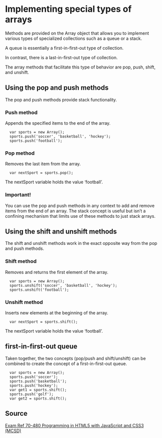 # Implementing special types of arrays

Methods are provided on the Array object that allows you to implement
various types of specialized collections such as a queue or a stack.

A queue is essentially a first-in-first-out type of collection.

In contrast, there is a last-in-first-out type of collection.

The array methods that facilitate this type of behavior are pop, push, shift, and unshift.

## Using the pop and push methods

The pop and push methods provide stack functionality.

### Push method

Appends the specified items to the end of the array.

```
  var sports = new Array();
  sports.push('soccer', 'basketball', 'hockey');
  sports.push('football');
```

### Pop method

Removes the last item from the array.

```
  var nextSport = sports.pop();
```

The nextSport variable holds the value ‘football’.

### Important!

You can use the pop and push methods in any context to add and remove items from the end of an array. The stack concept is useful but isn’t a confining mechanism that limits use of these methods to just stack arrays.

## Using the shift and unshift methods

The shift and unshift methods work in the exact opposite way from the pop and push methods.

### Shift method

Removes and returns the first element of the array.

```
  var sports = new Array();
  sports.unshift('soccer', 'basketball', 'hockey');
  sports.unshift('football');
```

### Unshift method

Inserts new elements at the beginning of the array.

```
  var nextSport = sports.shift();
```

The nextSport variable holds the value ‘football’.

## first-in-first-out queue

Taken together, the two concepts (pop/push and shift/unshift) can be combined to create the concept of a first-in-first-out queue.

```
  var sports = new Array();
  sports.push('soccer');
  sports.push('basketball');
  sports.push('hockey');
  var get1 = sports.shift();
  sports.push('golf');
  var get2 = sports.shift();
```

## Source

[Exam Ref 70-480 Programming in HTML5 with JavaScript and CSS3 (MCSD)](https://www.microsoft.com/en-us/p/exam-ref-70-480-programming-in-html5-with-javascript-and-css3-mcsd/fgqpf3h0qll7?activetab=pivot%3aoverviewtab)